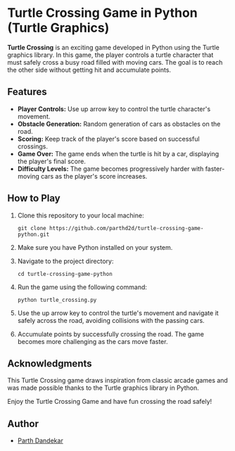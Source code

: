 # Turtle Crossing Game in Python (Turtle Graphics)

**Turtle Crossing** is an exciting game developed in Python using the Turtle graphics library. In this game, the player controls a turtle character that must safely cross a busy road filled with moving cars. The goal is to reach the other side without getting hit and accumulate points.


## Features

- **Player Controls:** Use up arrow key to control the turtle character's movement.
- **Obstacle Generation:** Random generation of cars as obstacles on the road.
- **Scoring:** Keep track of the player's score based on successful crossings.
- **Game Over:** The game ends when the turtle is hit by a car, displaying the player's final score.
- **Difficulty Levels:** The game becomes progressively harder with faster-moving cars as the player's score increases.

## How to Play

1. Clone this repository to your local machine:

   ```
   git clone https://github.com/parthd2d/turtle-crossing-game-python.git
   ```

2. Make sure you have Python installed on your system.

3. Navigate to the project directory:

   ```
   cd turtle-crossing-game-python
   ```

4. Run the game using the following command:

   ```
   python turtle_crossing.py
   ```

5. Use the up arrow key to control the turtle's movement and navigate it safely across the road, avoiding collisions with the passing cars.

6. Accumulate points by successfully crossing the road. The game becomes more challenging as the cars move faster.


## Acknowledgments

This Turtle Crossing game draws inspiration from classic arcade games and was made possible thanks to the Turtle graphics library in Python.

Enjoy the Turtle Crossing Game and have fun crossing the road safely!


## Author

- [Parth Dandekar](https://github.com/parthd2d)
